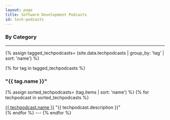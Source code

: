 ```yaml
---
layout: page
title: Software Development Podcasts
id: tech-podcasts
---
```


### By Category

---

{% assign tagged_techpodcasts= (site.data.techpodcasts | group_by: 'tag' | sort: 'name') %}

{% for tag in tagged_techpodcasts %}
### "{{ tag.name }}"
{% assign sorted_techpodcasts= (tag.items | sort: 'name') %}
{% for techpodcast in sorted_techpodcasts %}
<section itemscope class="podcast">
<span itemprop="title" class="podcast-title"><a href="{{ techpodcast.url }}">{{ techpodcast.name }}</a></span>
<span itemprop="description" class="podcast-description">"{{ techpodcast.description }}"</span>
</section>
{% endfor %}
---
{% endfor %}